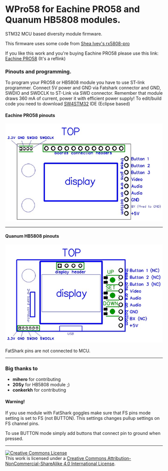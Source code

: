 # WPro58 for Eachine PRO58 and Quanum HB5808 modules.
STM32 MCU based diversity module firmware.

This firmware uses some code from [Shea Ivey's rx5808-pro](https://github.com/sheaivey/rx5808-pro-diversity) 

If you like this work and you're buying Eachine PRO58 please use this link:
[Eachine PRO58](https://www.banggood.com/Eachine-PRO58-RX-Diversity-40CH-5_8G-OLED-SCAN-VRX-FPV-Receiver-for-FatShark-Goggles-p-1160357.html?p=CL07182964413201511Q)
(It's a reflink)

### Pinouts and programming.
To program your PRO58 or HB5808 module you have to use ST-link programmer.
Connect 5V power and GND via Fatshark connector and GND, SWDIO and SWDCLK to ST-Link via SWD connector.
Remember that module draws 360 mA of current, power it with efficient power supply!
To edit/build code you need to download [SW4STM32](http://www.openstm32.org/HomePage) IDE (Eclipse based)

#### Eachine PRO58 pinouts
![Pinouts](docs/PRO58_pinouts.jpg)

___

#### Quanum HB5808 pinouts
![Pinouts](docs/HB5808_pinouts.jpg)

FatShark pins are not connected to MCU.
___

### Big thanks to
- **mihero** for contributing
- **20Sy** for HB5808 module ;)
- **conkerkh** for contributing

#### Warning!
If you use module with FatShark goggles make sure that FS pins mode setting is set to FS (not BUTTON).
This settings changes pullup settings on FS channel pins.

To use BUTTON mode simply add buttons that connect pin to ground when pressed.

___

<a rel="license" href="http://creativecommons.org/licenses/by-nc-sa/4.0/"><img alt="Creative Commons License" style="border-width:0" src="https://i.creativecommons.org/l/by-nc-sa/4.0/88x31.png" /></a><br />This work is licensed under a <a rel="license" href="http://creativecommons.org/licenses/by-nc-sa/4.0/">Creative Commons Attribution-NonCommercial-ShareAlike 4.0 International License</a>.
